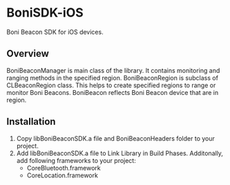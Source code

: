 BoniSDK-iOS
===========

Boni Beacon SDK for iOS devices.

Overview
-------

BoniBeaconManager is main class of the library. It contains monitoring and ranging methods in the specified region.
BoniBeaconRegion is subclass of CLBeaconRegion class. This helps to create specified regions to range or monitor Boni Beacons.
BoniBeacon reflects Boni Beacon device that are in region. 

Installation
-------

1. Copy libBoniBeaconSDK.a file and BoniBeaconHeaders folder to your project.
2. Add libBoniBeaconSDK.a file to Link Library in Build Phases. Additonally, add following frameworks to your project:
    * CoreBluetooth.framework
    * CoreLocation.framework
